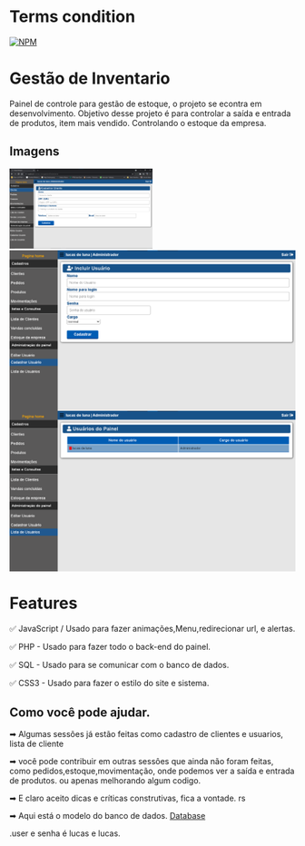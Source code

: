 # Terms condition
[![NPM](https://img.shields.io/bower/l/lucasluna-dev?style=for-the-badge)](https://github.com/lucasluna-dev/ControlPanel/blob/master/LICENSE)

<H1>Gestão de Inventario</H1>

<P>Painel de controle para gestão de estoque, o projeto se econtra em desenvolvimento. Objetivo desse projeto é para controlar a saída e entrada de produtos, item mais vendido. Controlando o estoque da empresa.</P>

## Imagens

<img style="text-alingn:center; width:50%; height:50%;" alt="Lucas-Luna" src="estoque02.png">
<img align="center" alt="Lucas-Luna" src="estoque01.png">
<img align="center" alt="Lucas-Luna" src="estoque03.png">

<H1>Features</H1>

<p>✅ JavaScript / Usado para fazer animações,Menu,redirecionar url, e alertas.</p>
<p>✅ PHP - Usado para fazer todo o back-end do painel.</p>
<p>✅ SQL - Usado para se comunicar com o banco de dados.</p>
<p>✅ CSS3 - Usado para fazer o estilo do site e sistema.</p>

## Como você pode ajudar.

<p>➡ Algumas sessões já estão feitas como cadastro de clientes e usuarios, lista de cliente<p> 
<p>➡ você pode contribuir em outras sessôes que ainda não foram feitas, como pedidos,estoque,movimentação, onde podemos ver a saída e entrada de produtos. ou apenas melhorando algum codigo.</p>

<p>➡ E claro aceito dicas e críticas construtivas, fica a vontade. rs</p>

<p>➡ Aqui está o modelo do banco de dados. <a href="estoque.sql">Database<a></p>.user e senha é lucas e lucas.


